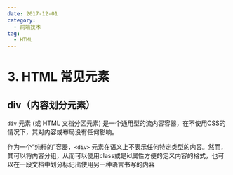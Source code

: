 ```yaml
---
date: 2017-12-01
category:
  - 前端技术
tag:
  - HTML
---
```


# 3. HTML 常见元素

## div（内容划分元素）

`div` 元素 (或 HTML 文档分区元素) 是一个通用型的流内容容器，在不使用CSS的情况下，其对内容或布局没有任何影响。

作为一个“纯粹的”容器，`<div>` 元素在语义上不表示任何特定类型的内容。然而，其可以将内容分组，从而可以使用class或是id属性方便的定义内容的格式，也可以在一段文档中划分标记出使用另一种语言书写的内容
